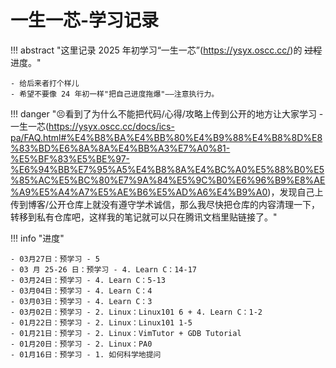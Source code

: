 # 一生一芯-学习记录

!!! abstract "这里记录 2025 年初学习“一生一芯”(https://ysyx.oscc.cc/)的 ~~过程~~ 进度。"

    - 给后来者打个样儿
    - 希望不要像 24 年初一样"把自己进度拖爆"——注意执行力。

!!! danger "😣看到了为什么不能把代码/心得/攻略上传到公开的地方让大家学习 - 一生一芯(https://ysyx.oscc.cc/docs/ics-pa/FAQ.html#%E4%B8%BA%E4%BB%80%E4%B9%88%E4%B8%8D%E8%83%BD%E6%8A%8A%E4%BB%A3%E7%A0%81-%E5%BF%83%E5%BE%97-%E6%94%BB%E7%95%A5%E4%B8%8A%E4%BC%A0%E5%88%B0%E5%85%AC%E5%BC%80%E7%9A%84%E5%9C%B0%E6%96%B9%E8%AE%A9%E5%A4%A7%E5%AE%B6%E5%AD%A6%E4%B9%A0)，发现自己上传到博客/公开仓库上就没有遵守学术诚信，那么我尽快把仓库的内容清理一下，转移到私有仓库吧，这样我的笔记就可以只在腾讯文档里贴链接了。"

!!! info "进度"
    
    - 03月27日：预学习 - 5
    - 03 月 25-26 日：预学习 - 4. Learn C：14-17
    - 03月24日：预学习 - 4. Learn C：5-13
    - 03月04日：预学习 - 4. Learn C：4
    - 03月03日：预学习 - 4. Learn C：3
    - 03月02日：预学习 - 2. Linux：Linux101 6 + 4. Learn C：1-2
    - 01月22日：预学习 - 2. Linux：Linux101 1-5
    - 01月21日：预学习 - 2. Linux：VimTutor + GDB Tutorial
    - 01月20日：预学习 - 2. Linux：PA0
    - 01月16日：预学习 - 1. 如何科学地提问